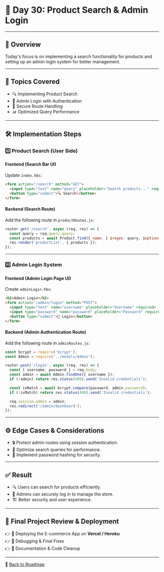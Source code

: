 # 📅 **Day 30: Product Search & Admin Login**

---

## 📝 **Overview**
Today's focus is on implementing a search functionality for products and setting up an admin login system for better management.

---

## 🎯 **Topics Covered**
- 🔍 Implementing Product Search  
- 🔑 Admin Login with Authentication  
- 🔄 Secure Route Handling  
- 📊 Optimized Query Performance  

---

## 🛠️ **Implementation Steps**

### 1️⃣ **Product Search (User Side)**

#### **Frontend (Search Bar UI)**
Update `index.hbs`:

```html
<form action="/search" method="GET">
  <input type="text" name="query" placeholder="Search products..." required>
  <button type="submit">🔍 Search</button>
</form>
```

#### **Backend (Search Route)**
Add the following route in `productRoutes.js`:

```js
router.get('/search', async (req, res) => {
  const query = req.query.query;
  const products = await Product.find({ name: { $regex: query, $options: 'i' } });
  res.render('productList', { products });
});
```

---

### 2️⃣ **Admin Login System**

#### **Frontend (Admin Login Page UI)**
Create `adminLogin.hbs`:

```html
<h2>Admin Login</h2>
<form action="/admin/login" method="POST">
  <input type="text" name="username" placeholder="Username" required>
  <input type="password" name="password" placeholder="Password" required>
  <button type="submit">🔑 Login</button>
</form>
```

#### **Backend (Admin Authentication Route)**
Add the following route in `adminRoutes.js`:

```js
const bcrypt = require('bcrypt');
const Admin = require('../models/Admin');

router.post('/login', async (req, res) => {
  const { username, password } = req.body;
  const admin = await Admin.findOne({ username });
  if (!admin) return res.status(400).send('Invalid credentials');

  const isMatch = await bcrypt.compare(password, admin.password);
  if (!isMatch) return res.status(400).send('Invalid credentials');

  req.session.admin = admin;
  res.redirect('/admin/dashboard');
});
```

---

## ⚙️ **Edge Cases & Considerations**
- 🔒 Protect admin routes using session authentication.  
- 🚀 Optimize search queries for performance.  
- 📧 Implement password hashing for security.  

---

## ✅ **Result**
- 🔍 Users can search for products efficiently.  
- 🔑 Admins can securely log in to manage the store.  
- 🏗️ Better security and user experience.  

---

## 🎉 **Final Project Review & Deployment**
👉 🚀 Deploying the E-commerce App on **Vercel / Heroku**  
👉 🔧 Debugging & Final Fixes  
👉 📂 Documentation & Code Cleanup  

---

🔗 [Back to Roadmap](../README.md)

